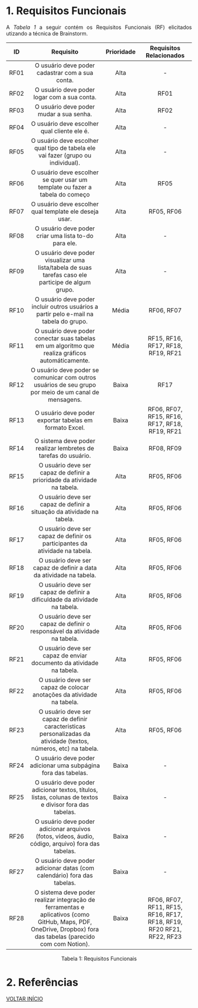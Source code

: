 # 1. Requisitos Funcionais

<p align="justify">A <i>Tabela 1</i> a seguir contém os Requisitos Funcionais (RF) elicitados utizando a técnica de Brainstorm.</p>

| ID   |                                 Requisito                                                                                                                               | Prioridade      | Requisitos Relacionados |
| :--: | :-----------------------------------------------------------------------:                                                                                               | :--------:      | :---------: |
| RF01 |              O usuário deve poder cadastrar com a sua conta.                                                                                                            |    Alta         |      -      |
| RF02 |                O usuário deve poder logar com a sua conta.                                                                                                              |     Alta        |     RF01    |
| RF03 |                  O usuário deve poder mudar a sua senha.                                                                                                                |     Alta        |     RF02    |
| RF04 |                O usuário deve escolher qual cliente ele é.                                                                                                              |     Alta        |      -      |
| RF05 |       O usuário deve escolher qual tipo de tabela ele vai fazer (grupo ou individual).                                                                                  |      Alta       |      -      |
| RF06 |       O usuário deve escolher se quer usar um template ou fazer a tabela do começo                                                                                      |      Alta       |     RF05    |
| RF07 |       O usuário deve escolher qual template ele deseja usar.                                                                                                            |      Alta       |  RF05, RF06 |
| RF08 |       O usuário deve poder criar uma lista to-do para ele.                                                                                                              |     Alta        |      -      |
| RF09 |       O usuário deve poder visualizar uma lista/tabela de suas tarefas caso ele participe de algum grupo.                                                               |    Alta         |      -      |
| RF10 |       O usuário deve poder incluir outros usuários a partir pelo e-mail na tabela do grupo.                                                                             |    Média        |  RF06, RF07 |
| RF11 |       O usuário deve poder conectar suas tabelas em um algoritmo que realiza gráficos automáticamente.                                                                  |    Média        |RF15, RF16, RF17, RF18, RF19, RF21|
| RF12 |       O usuário deve poder se comunicar com outros usuários de seu grupo por meio de um canal de mensagens.                                                             |    Baixa        |     RF17    |
| RF13 |       O usuário deve poder exportar tabelas em formato Excel.                                                                                                           |    Baixa        |RF06, RF07, RF15, RF16, RF17, RF18, RF19, RF21|
| RF14 |       O sistema deve poder realizar lembretes de tarefas do usuário.                                                                                                    |    Baixa        |RF08, RF09   |
| RF15 |       O usuário deve ser capaz de definir a prioridade da atividade na tabela.                                                                                          |    Alta         | RF05, RF06  |
| RF16 |       O usuário deve ser capaz de definir a situação da atividade na tabela.                                                                                            |    Alta         |RF05, RF06   |
| RF17 |       O usuário deve ser capaz de definir os participantes da atividade na tabela.                                                                                      |  Alta           | RF05, RF06  |
| RF18 |       O usuário deve ser capaz de definir a data da atividade na tabela.                                                                                                |  Alta           | RF05, RF06  |
| RF19 |       O usuário deve ser capaz de definir a dificuldade da atividade na tabela.                                                                                         |  Alta           | RF05, RF06  |
| RF20 |       O usuário deve ser capaz de definir o responsável da atividade na tabela.                                                                                         |  Alta           | RF05, RF06  |
| RF21 |       O usuário deve ser capaz de enviar documento da atividade na tabela.                                                                                              |  Alta           | RF05, RF06  |
| RF22 |       O usuário deve ser capaz de colocar anotações da atividade na tabela.                                                                                             |  Alta           |  RF05, RF06 |
| RF23 |       O usuário deve ser capaz de definir caracteristicas personalizadas da atividade (textos, números, etc) na tabela.                                                 |  Alta           | RF05, RF06  |
| RF24 |       O usuário deve poder adicionar uma subpágina fora das tabelas.                                                                                                    |     Baixa       |      -      |
| RF25 |       O usuário deve poder adicionar textos, títulos, listas, colunas de textos e divisor fora das tabelas.                                                             |     Baixa       |      -      |
| RF26 |       O usuário deve poder adicionar arquivos (fotos, vídeos, áudio, código, arquivo) fora das tabelas.                                                                 |     Baixa       |      -      |
| RF27 |       O usuário deve poder adicionar datas (com calendário) fora das tabelas.                                                                                           |     Baixa       |      -      |
| RF28 |       O sistema deve poder realizar integração de ferramentas e aplicativos (como GitHub, Maps, PDF, OneDrive, Dropbox) fora das tabelas (parecido com com Notion).     |     Baixa       |RF06, RF07, RF11, RF15, RF16, RF17, RF18, RF19, RF20 RF21, RF22, RF23|


<div style="text-align: center">
<p>Tabela 1: Requisitos Funcionais</p>
</div>

# 2. Referências


<a href="../README.md">VOLTAR INÍCIO</a>
